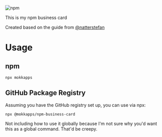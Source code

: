 <img alt="npm" src="https://img.shields.io/npm/v/mokkapps">

This is my npm business card

Created based on the guide from [@natterstefan](https://medium.com/@natterstefan/how-to-create-your-personal-npm-business-card-816dfc66ca8)

# Usage

## npm
```
npx mokkapps
```

## GitHub Package Registry
Assuming you have the GitHub registry set up, you can use via npx:
```
npx @mokkapps/npm-business-card
```

Not including how to use it globally because I'm not sure why you'd want this as a global command. That'd be creepy.
